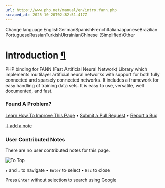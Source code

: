 ```yaml
---
url: https://www.php.net/manual/en/intro.fann.php
scraped_at: 2025-10-20T02:32:51.417Z
---
```


Change language:EnglishGermanSpanishFrenchItalianJapaneseBrazilian PortugueseRussianTurkishUkrainianChinese (Simplified)Other

# Introduction [¶](https://www.php.net/manual/en/intro.fann.php\#intro.fann)

PHP binding for FANN (Fast Artificial Neural Network) Library which implements multilayer
artificial neural networks with support for both fully connected and sparsely connected networks.
It includes a framework for easy handling of training data sets. It is easy to use, versatile,
well documented, and fast.


### Found A Problem?

[Learn How To Improve This Page](https://github.com/php/doc-base/blob/master/README.md "This will take you to our contribution guidelines on GitHub")
•
[Submit a Pull Request](https://github.com/php/doc-en/blob/master/reference/fann/book.xml)
•
[Report a Bug](https://github.com/php/doc-en/issues/new?body=From%20manual%20page:%20https:%2F%2Fphp.net%2Fintro.fann%0A%0A---)

[＋add a note](https://www.php.net/manual/add-note.php?sect=intro.fann&repo=en&redirect=https://www.php.net/manual/en/intro.fann.php)

### User Contributed Notes

There are no user contributed notes for this page.

![To Top](https://www.php.net/images/to-top@2x.png)

`↑` and `↓` to navigate •
`Enter` to select •
`Esc` to close


Press `Enter` without
selection to search using Google